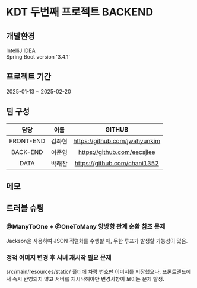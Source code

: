 # KDT 두번째 프로젝트 BACKEND
  
## 개발환경
  
IntelliJ IDEA  
Spring Boot version '3.4.1'  
  
## 프로젝트 기간
  
2025-01-13 ~ 2025-02-20  
  
## 팀 구성
|      담당      |  이름   |             GITHUB              |
|:------------:|:-----:|:-------------------------------:|
|  FRONT-END   |  김좌현  |  https://github.com/jwahyunkim  |
|   BACK-END   |  이준영  |   https://github.com/eecsjlee   |
|     DATA     |  박래찬  |  https://github.com/chani1352   |
  
## 메모
  

## 트러블 슈팅
  
### @ManyToOne + @OneToMany 양방향 관계 순환 참조 문제
  
Jackson을 사용하여 JSON 직렬화를 수행할 때, 무한 루프가 발생할 가능성이 있음.  
  
### 정적 이미지 변경 후 서버 재시작 필요 문제
  
src/main/resources/static/ 폴더에 차량 번호판 이미지를 저장했으나, 프론트엔드에서 즉시 반영되지 않고 서버를 재시작해야만 변경사항이 보이는 문제 발생.
  